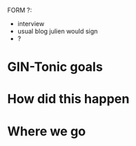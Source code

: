FORM ?:
- interview
- usual blog julien would sign
- ?

# GIN-Tonic goals

# How did this happen

# Where we go
